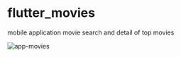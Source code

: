 # flutter_movies
 mobile application movie search and detail of top movies

![app-movies](https://user-images.githubusercontent.com/6981552/76171399-4b4e6a00-618b-11ea-9437-9874f0b3c60e.gif?v=4&s=200)
